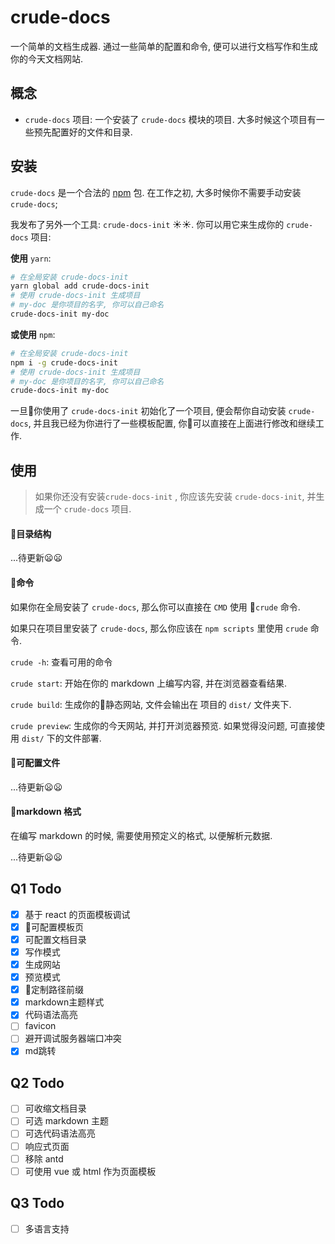 # crude-docs

一个简单的文档生成器. 通过一些简单的配置和命令, 便可以进行文档写作和生成你的今天文档网站.


## 概念


- `crude-docs` 项目: 一个安装了 `crude-docs` 模块的项目. 大多时候这个项目有一些预先配置好的文件和目录.

## 安装

`crude-docs` 是一个合法的 [npm](https://www.npmjs.com) 包. 在工作之初, 大多时候你不需要手动安装 `crude-docs`;

我发布了另外一个工具: `crude-docs-init` :sunny::sunny:. 你可以用它来生成你的 `crude-docs` 项目:

**使用** `yarn`:

```bash
# 在全局安装 crude-docs-init
yarn global add crude-docs-init
# 使用 crude-docs-init 生成项目
# my-doc 是你项目的名字, 你可以自己命名
crude-docs-init my-doc
```

**或使用** `npm`:

```bash
# 在全局安装 crude-docs-init
npm i -g crude-docs-init
# 使用 crude-docs-init 生成项目
# my-doc 是你项目的名字, 你可以自己命名
crude-docs-init my-doc
```
一旦你使用了 `crude-docs-init` 初始化了一个项目, 便会帮你自动安装 `crude-docs`, 并且我已经为你进行了一些模板配置, 你可以直接在上面进行修改和继续工作.

## 使用

> 如果你还没有安装`crude-docs-init` , 你应该先安装 `crude-docs-init`, 并生成一个 `crude-docs` 项目.

#### 目录结构

...待更新:frowning::frowning:

#### 命令

如果你在全局安装了 `crude-docs`, 那么你可以直接在 `CMD` 使用 `crude` 命令.

如果只在项目里安装了 `crude-docs`, 那么你应该在 `npm scripts` 里使用 `crude` 命令.

`crude -h`: 查看可用的命令

`crude start`: 开始在你的 markdown 上编写内容, 并在浏览器查看结果.

`crude build`: 生成你的静态网站, 文件会输出在 项目的 `dist/` 文件夹下.

`crude preview`: 生成你的今天网站, 并打开浏览器预览. 如果觉得没问题, 可直接使用 `dist/` 下的文件部署.

#### 可配置文件

...待更新:frowning::frowning:

#### markdown 格式

  在编写 markdown 的时候, 需要使用预定义的格式, 以便解析元数据.

...待更新:frowning::frowning:

## Q1 Todo

- [x] 基于 react 的页面模板调试
- [x] 可配置模板页
- [x] 可配置文档目录
- [x] 写作模式
- [x] 生成网站
- [x] 预览模式
- [x] 定制路径前缀
- [x] markdown主题样式
- [x] 代码语法高亮
- [ ] favicon
- [ ] 避开调试服务器端口冲突
- [x] md跳转

## Q2 Todo

- [ ] 可收缩文档目录
- [ ] 可选 markdown 主题
- [ ] 可选代码语法高亮
- [ ] 响应式页面
- [ ] 移除 antd
- [ ] 可使用 vue 或 html 作为页面模板

## Q3 Todo

- [ ] 多语言支持

